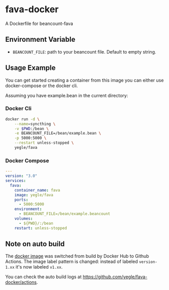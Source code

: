 # fava-docker

A Dockerfile for beancount-fava

## Environment Variable

- `BEANCOUNT_FILE`: path to your beancount file. Default to empty string.

## Usage Example

You can get started creating a container from this image you can either use docker-compose or the docker cli.

Assuming you have example.bean in the current directory:

### Docker Cli

```bash
docker run -d \
    --name=syncthing \
    -v $PWD:/bean \
    -e BEANCOUNT_FILE=/bean/example.bean \
    -p 5000:5000 \
    --restart unless-stopped \
    yegle/fava
```

### Docker Compose

```yml
---
version: "3.0"
services:
  fava:
    container_name: fava
    image: yegle/fava
    ports:
      - 5000:5000
    environment:
      - BEANCOUNT_FILE=/bean/example.beancount
    volumes:
      - ${PWD}/:/bean
    restart: unless-stopped
```

## Note on auto build

The [docker image](https://hub.docker.com/r/yegle/fava) was switched
from build by Docker Hub to Github Actions. The image label pattern is
changed: instead of labeled `version-1.xx` it's now labeled `v1.xx`.

You can check the auto build logs at https://github.com/yegle/fava-docker/actions.
